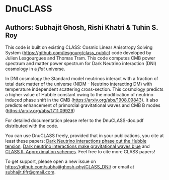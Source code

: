 # DnuCLASS
## Authors: Subhajit Ghosh, Rishi Khatri & Tuhin S. Roy

This code is built on existing CLASS: Cosmic Linear Anisotropy Solving System (https://github.com/lesgourg/class_public) code developed by Julien Lesgourgues and Thomas Tram. This code computes CMB power spectrum and matter power spectrum for Dark Neutrino interaction (DNI) cosmology in a *flat* universe.

In DNI cosmology the Standard model neutrinos interact with a fraction of total dark matter of the universe (NIDM - Neutrino interacting DM) with temperature independent scattering cross-section. This cosmology predicts a higher value of Hubble constant owing to the modification of neutrino induced phase shift in the CMB (https://arxiv.org/abs/1908.09843). It also predicts enhancement of primordial gravitational waves and CMB B modes (https://arxiv.org/abs/1711.09929)

For detailed documentation please refer to the DnuCLASS-doc.pdf distributed with the code.

You can use DnuCLASS freely, provided that in your publications, you cite at least these papers: [Dark Neutrino interactions phase out the Hubble tension](https://arxiv.org/abs/1908.09843), [Dark neutrino interactions make gravitational waves blue](https://arxiv.org/abs/1711.09929) and [CLASS II: Approximation schemes](https://arxiv.org/abs/1104.2933). Feel free to cite more CLASS papers!

To get support, please open a new issue on https://github.com/subhajitghosh-phy/CLASS_DNI/ or email at subhajit.tifr@gmail.com.
